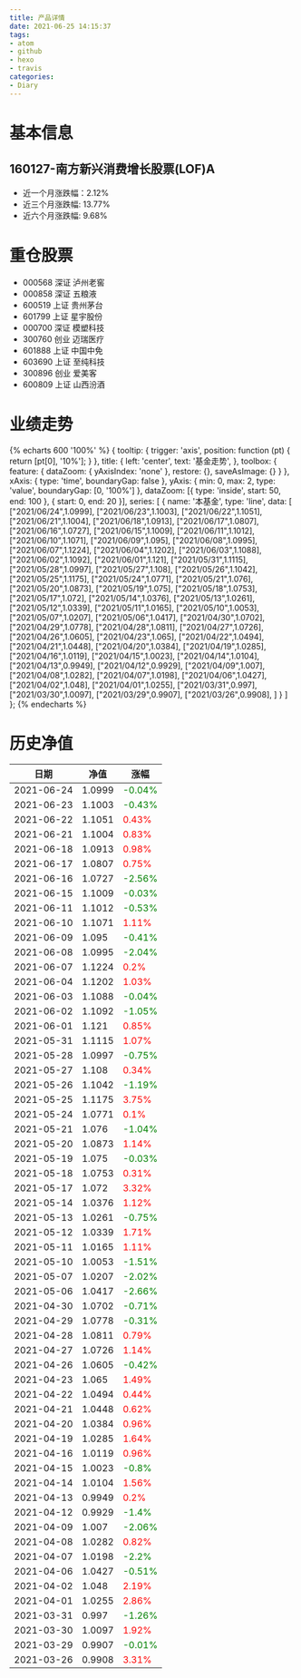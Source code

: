 ```yaml
---
title: 产品详情
date: 2021-06-25 14:15:37
tags:
- atom
- github
- hexo
- travis
categories:
- Diary
---
```


# 基本信息
## 160127-南方新兴消费增长股票(LOF)A
- 近一个月涨跌幅：2.12%
- 近三个月涨跌幅: 13.77%
- 近六个月涨跌幅: 9.68%

# 重仓股票
- 000568 深证 泸州老窖
- 000858 深证 五粮液
- 600519 上证 贵州茅台
- 601799 上证 星宇股份
- 000700 深证 模塑科技
- 300760 创业 迈瑞医疗
- 601888 上证 中国中免
- 603690 上证 至纯科技
- 300896 创业 爱美客
- 600809 上证 山西汾酒
# 业绩走势

{% echarts 600 '100%' %}
{
  tooltip: {
        trigger: 'axis',
        position: function (pt) {
            return [pt[0], '10%'];
        }
    },
    title: {
        left: 'center',
        text: '基金走势',
    },
    toolbox: {
        feature: {
            dataZoom: {
                yAxisIndex: 'none'
            },
            restore: {},
            saveAsImage: {}
        }
    },
    xAxis: {
        type: 'time',
        boundaryGap: false
    },
    yAxis: {
        min: 0,
        max: 2,
        type: 'value',
        boundaryGap: [0, '100%']
    },
    dataZoom: [{
        type: 'inside',
        start: 50,
        end: 100
    }, {
        start: 0,
        end: 20
    }],
    series: [
        {
            name: '本基金',
            type: 'line',
            data: [
["2021/06/24",1.0999],
["2021/06/23",1.1003],
["2021/06/22",1.1051],
["2021/06/21",1.1004],
["2021/06/18",1.0913],
["2021/06/17",1.0807],
["2021/06/16",1.0727],
["2021/06/15",1.1009],
["2021/06/11",1.1012],
["2021/06/10",1.1071],
["2021/06/09",1.095],
["2021/06/08",1.0995],
["2021/06/07",1.1224],
["2021/06/04",1.1202],
["2021/06/03",1.1088],
["2021/06/02",1.1092],
["2021/06/01",1.121],
["2021/05/31",1.1115],
["2021/05/28",1.0997],
["2021/05/27",1.108],
["2021/05/26",1.1042],
["2021/05/25",1.1175],
["2021/05/24",1.0771],
["2021/05/21",1.076],
["2021/05/20",1.0873],
["2021/05/19",1.075],
["2021/05/18",1.0753],
["2021/05/17",1.072],
["2021/05/14",1.0376],
["2021/05/13",1.0261],
["2021/05/12",1.0339],
["2021/05/11",1.0165],
["2021/05/10",1.0053],
["2021/05/07",1.0207],
["2021/05/06",1.0417],
["2021/04/30",1.0702],
["2021/04/29",1.0778],
["2021/04/28",1.0811],
["2021/04/27",1.0726],
["2021/04/26",1.0605],
["2021/04/23",1.065],
["2021/04/22",1.0494],
["2021/04/21",1.0448],
["2021/04/20",1.0384],
["2021/04/19",1.0285],
["2021/04/16",1.0119],
["2021/04/15",1.0023],
["2021/04/14",1.0104],
["2021/04/13",0.9949],
["2021/04/12",0.9929],
["2021/04/09",1.007],
["2021/04/08",1.0282],
["2021/04/07",1.0198],
["2021/04/06",1.0427],
["2021/04/02",1.048],
["2021/04/01",1.0255],
["2021/03/31",0.997],
["2021/03/30",1.0097],
["2021/03/29",0.9907],
["2021/03/26",0.9908],
]
        }
    ]
};
{% endecharts %}

# 历史净值

| 日期 | 净值 | 涨幅 |
| --- | --- | --- |
|2021-06-24|1.0999|<font color=green>-0.04%</font>|
|2021-06-23|1.1003|<font color=green>-0.43%</font>|
|2021-06-22|1.1051|<font color=red>0.43%</font>|
|2021-06-21|1.1004|<font color=red>0.83%</font>|
|2021-06-18|1.0913|<font color=red>0.98%</font>|
|2021-06-17|1.0807|<font color=red>0.75%</font>|
|2021-06-16|1.0727|<font color=green>-2.56%</font>|
|2021-06-15|1.1009|<font color=green>-0.03%</font>|
|2021-06-11|1.1012|<font color=green>-0.53%</font>|
|2021-06-10|1.1071|<font color=red>1.11%</font>|
|2021-06-09|1.095|<font color=green>-0.41%</font>|
|2021-06-08|1.0995|<font color=green>-2.04%</font>|
|2021-06-07|1.1224|<font color=red>0.2%</font>|
|2021-06-04|1.1202|<font color=red>1.03%</font>|
|2021-06-03|1.1088|<font color=green>-0.04%</font>|
|2021-06-02|1.1092|<font color=green>-1.05%</font>|
|2021-06-01|1.121|<font color=red>0.85%</font>|
|2021-05-31|1.1115|<font color=red>1.07%</font>|
|2021-05-28|1.0997|<font color=green>-0.75%</font>|
|2021-05-27|1.108|<font color=red>0.34%</font>|
|2021-05-26|1.1042|<font color=green>-1.19%</font>|
|2021-05-25|1.1175|<font color=red>3.75%</font>|
|2021-05-24|1.0771|<font color=red>0.1%</font>|
|2021-05-21|1.076|<font color=green>-1.04%</font>|
|2021-05-20|1.0873|<font color=red>1.14%</font>|
|2021-05-19|1.075|<font color=green>-0.03%</font>|
|2021-05-18|1.0753|<font color=red>0.31%</font>|
|2021-05-17|1.072|<font color=red>3.32%</font>|
|2021-05-14|1.0376|<font color=red>1.12%</font>|
|2021-05-13|1.0261|<font color=green>-0.75%</font>|
|2021-05-12|1.0339|<font color=red>1.71%</font>|
|2021-05-11|1.0165|<font color=red>1.11%</font>|
|2021-05-10|1.0053|<font color=green>-1.51%</font>|
|2021-05-07|1.0207|<font color=green>-2.02%</font>|
|2021-05-06|1.0417|<font color=green>-2.66%</font>|
|2021-04-30|1.0702|<font color=green>-0.71%</font>|
|2021-04-29|1.0778|<font color=green>-0.31%</font>|
|2021-04-28|1.0811|<font color=red>0.79%</font>|
|2021-04-27|1.0726|<font color=red>1.14%</font>|
|2021-04-26|1.0605|<font color=green>-0.42%</font>|
|2021-04-23|1.065|<font color=red>1.49%</font>|
|2021-04-22|1.0494|<font color=red>0.44%</font>|
|2021-04-21|1.0448|<font color=red>0.62%</font>|
|2021-04-20|1.0384|<font color=red>0.96%</font>|
|2021-04-19|1.0285|<font color=red>1.64%</font>|
|2021-04-16|1.0119|<font color=red>0.96%</font>|
|2021-04-15|1.0023|<font color=green>-0.8%</font>|
|2021-04-14|1.0104|<font color=red>1.56%</font>|
|2021-04-13|0.9949|<font color=red>0.2%</font>|
|2021-04-12|0.9929|<font color=green>-1.4%</font>|
|2021-04-09|1.007|<font color=green>-2.06%</font>|
|2021-04-08|1.0282|<font color=red>0.82%</font>|
|2021-04-07|1.0198|<font color=green>-2.2%</font>|
|2021-04-06|1.0427|<font color=green>-0.51%</font>|
|2021-04-02|1.048|<font color=red>2.19%</font>|
|2021-04-01|1.0255|<font color=red>2.86%</font>|
|2021-03-31|0.997|<font color=green>-1.26%</font>|
|2021-03-30|1.0097|<font color=red>1.92%</font>|
|2021-03-29|0.9907|<font color=green>-0.01%</font>|
|2021-03-26|0.9908|<font color=red>3.31%</font>|
